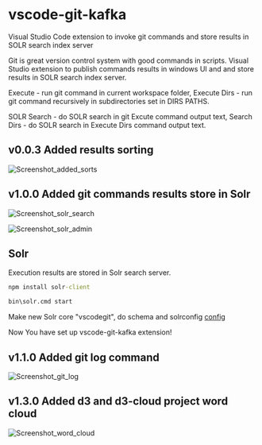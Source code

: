 # vscode-git-kafka
Visual Studio Code extension to invoke git commands and store results in SOLR search index server

Git is great version control system with good commands in scripts. Visual Studio extension to publish commands results in windows UI and and store results in SOLR search index server.

Execute - run git command in current workspace folder, Execute Dirs - run git command recursively in subdirectories set in DIRS PATHS.

SOLR Search - do SOLR search in git Excute command output text, Search Dirs - do SOLR search in Execute Dirs command output text.

## v0.0.3 Added results sorting
![Screenshot_added_sorts](https://github.com/user-attachments/assets/d81ee4ec-cbeb-489a-b514-64803a9144cc)

## v1.0.0 Added git commands results store in Solr
![Screenshot_solr_search](https://github.com/user-attachments/assets/d2f79d75-1662-4755-91e1-eff3b6f0710c)

![Screenshot_solr_admin](https://github.com/user-attachments/assets/d3389d33-c866-45eb-84ce-dfb28359394f)

## Solr
Execution results are stored in Solr search server. 

```cmd
npm install solr-client 
```

```cmd
bin\solr.cmd start 
```

Make new Solr core "vscodegit", do schema and solrconfig [config](/vscode/vscode-git-kafka/config)

Now You have set up vscode-git-kafka extension!

## v1.1.0 Added git log command
![Screenshot_git_log](https://github.com/user-attachments/assets/2e2ac73d-7a10-4475-a3cf-b4cac7c0f33b)

## v1.3.0 Added d3 and d3-cloud project word cloud
![Screenshot_word_cloud](https://github.com/user-attachments/assets/ab74be71-561a-459f-84ca-e038c49eacd6)
